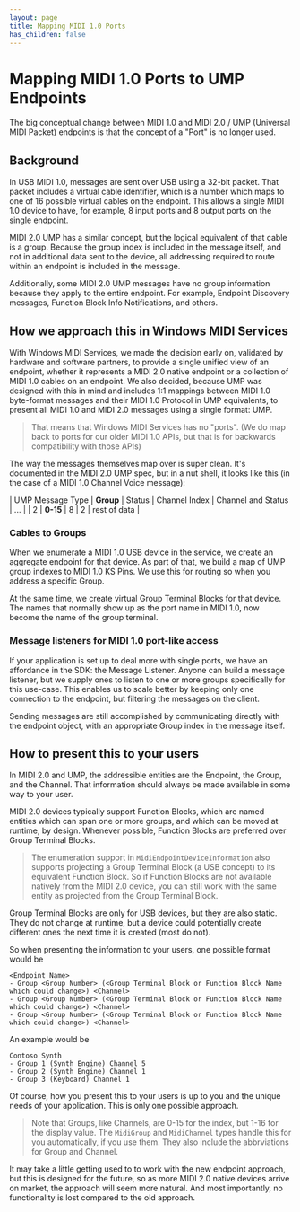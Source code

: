 ```yaml
---
layout: page
title: Mapping MIDI 1.0 Ports
has_children: false
---
```


# Mapping MIDI 1.0 Ports to UMP Endpoints

The big conceptual change between MIDI 1.0 and MIDI 2.0 / UMP (Universal MIDI Packet) endpoints is that the concept of a "Port" is no longer used.

## Background

In USB MIDI 1.0, messages are sent over USB using a 32-bit packet. That packet includes a virtual cable identifier, which is a number which maps to one of 16 possible virtual cables on the endpoint. This allows a single MIDI 1.0 device to have, for example, 8 input ports and 8 output ports on the single endpoint.

MIDI 2.0 UMP has a similar concept, but the logical equivalent of that cable is a group. Because the group index is included in the message itself, and not in additional data sent to the device, all addressing required to route within an endpoint is included in the message.

Additionally, some MIDI 2.0 UMP messages have no group information because they apply to the entire endpoint. For example, Endpoint Discovery messages, Function Block Info Notifications, and others.

## How we approach this in Windows MIDI Services

With Windows MIDI Services, we made the decision early on, validated by hardware and software partners, to provide a single unified view of an endpoint, whether it represents a MIDI 2.0 native endpoint or a collection of MIDI 1.0 cables on an endpoint. We also decided, because UMP was designed with this in mind and includes 1:1 mappings between MIDI 1.0 byte-format messages and their MIDI 1.0 Protocol in UMP equivalents, to present all MIDI 1.0 and MIDI 2.0 messages using a single format: UMP.

> That means that Windows MIDI Services has no "ports". (We do map back to ports for our older MIDI 1.0 APIs, but that is for backwards compatibility with those APIs)

The way the messages themselves map over is super clean. It's documented in the MIDI 2.0 UMP spec, but in a nut shell, it looks like this (in the case of a MIDI 1.0 Channel Voice message):

| UMP Message Type | **Group** | Status | Channel Index | Channel and Status | ... |
| 2 | **0-15** | 8 | 2 | rest of data |

### Cables to Groups

When we enumerate a MIDI 1.0 USB device in the service, we create an aggregate endpoint for that device. As part of that, we build a map of UMP group indexes to MIDI 1.0 KS Pins. We use this for routing so when you address a specific Group.

At the same time, we create virtual Group Terminal Blocks for that device. The names that normally show up as the port name in MIDI 1.0, now become the name of the group terminal.

### Message listeners for MIDI 1.0 port-like access

If your application is set up to deal more with single ports, we have an affordance in the SDK: the Message Listener. Anyone can build a message listener, but we supply ones to listen to one or more groups specifically for this use-case. This enables us to scale better by keeping only one connection to the endpoint, but filtering the messages on the client.

Sending messages are still accomplished by communicating directly with the endpoint object, with an appropriate Group index in the message itself.

## How to present this to your users

In MIDI 2.0 and UMP, the addressible entities are the Endpoint, the Group, and the Channel. That information should always be made available in some way to your user.

MIDI 2.0 devices typically support Function Blocks, which are named entities which can span one or more groups, and which can be moved at runtime, by design. Whenever possible, Function Blocks are preferred over Group Terminal Blocks.

> The enumeration support in `MidiEndpointDeviceInformation` also supports projecting a Group Terminal Block (a USB concept) to its equivalent Function Block. So if Function Blocks are not available natively from the MIDI 2.0 device, you can still work with the same entity as projected from the Group Terminal Block.

Group Terminal Blocks are only for USB devices, but they are also static. They do not change at runtime, but a device could potentially create different ones the next time it is created (most do not).

So when presenting the information to your users, one possible format would be

```
<Endpoint Name>
- Group <Group Number> (<Group Terminal Block or Function Block Name which could change>) <Channel>
- Group <Group Number> (<Group Terminal Block or Function Block Name which could change>) <Channel>
- Group <Group Number> (<Group Terminal Block or Function Block Name which could change>) <Channel>
```

An example would be

```
Contoso Synth
- Group 1 (Synth Engine) Channel 5
- Group 2 (Synth Engine) Channel 1
- Group 3 (Keyboard) Channel 1

```

Of course, how you present this to your users is up to you and the unique needs of your application. This is only one possible approach.

> Note that Groups, like Channels, are 0-15 for the index, but 1-16 for the display value. The `MidiGroup` and `MidiChannel` types handle this for you automatically, if you use them. They also include the abbrviations for Group and Channel.

It may take a little getting used to to work with the new endpoint approach, but this is designed for the future, so as more MIDI 2.0 native devices arrive on market, the approach will seem more natural. And most importantly, no functionality is lost compared to the old approach.
